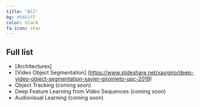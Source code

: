 ```yaml
---
title: "All"
bg: #9AD1F5
color: black
fa-icon: star
---
```


## Full list

- [Architectures] 
- [Video Object Segmentation] (https://www.slideshare.net/xavigiro/deep-video-object-segmentation-xavier-giroinieto-upc-2019)
- Object Tracking (coming soon)
- Deep Feature Learning from Video Sequences (coming soon)
- Audiovisual Learning (coming soon)

